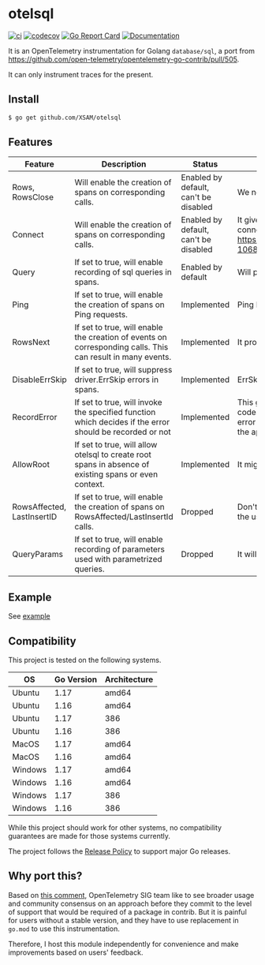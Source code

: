 # otelsql

[![ci](https://github.com/XSAM/otelsql/actions/workflows/ci.yaml/badge.svg?branch=main)](https://github.com/XSAM/otelsql/actions/workflows/ci.yaml)
[![codecov](https://codecov.io/gh/XSAM/otelsql/branch/main/graph/badge.svg?token=21S08PK9K0)](https://codecov.io/gh/XSAM/otelsql)
[![Go Report Card](https://goreportcard.com/badge/github.com/XSAM/otelsql)](https://goreportcard.com/report/github.com/XSAM/otelsql)
[![Documentation](https://godoc.org/github.com/XSAM/otelsql?status.svg)](https://pkg.go.dev/mod/github.com/XSAM/otelsql)

It is an OpenTelemetry instrumentation for Golang `database/sql`, a port from https://github.com/open-telemetry/opentelemetry-go-contrib/pull/505.

It can only instrument traces for the present.

## Install

```bash
$ go get github.com/XSAM/otelsql
```

## Features

| Feature                    | Description                                                                                                | Status                                | Reason                                                                                                                                                                                                                       |
| -------------------------- | ---------------------------------------------------------------------------------------------------------- | ------------------------------------- | ---------------------------------------------------------------------------------------------------------------------------------------------------------------------------------------------------------------------------- |
| Rows, RowsClose            | Will enable the creation of spans on corresponding calls.                                                  | Enabled by default, can't be disabled | We need to know the status of `Rows`                                                                                                                                                                                         |
| Connect                    | Will enable the creation of spans on corresponding calls.                                                  | Enabled by default, can't be disabled | It gives better insights on the time taken for acquiring a connection. See https://github.com/XSAM/otelsql/issues/36#issuecomment-1068459275.                                                                                |
| Query                      | If set to true, will enable recording of sql queries in spans.                                             | Enabled by default                    | Will populate [`db.statement`](https://github.com/open-telemetry/opentelemetry-specification/blob/main/specification/trace/semantic_conventions/database.md#call-level-attributes), which is a conditional attribute.        |
| Ping                       | If set to true, will enable the creation of spans on Ping requests.                                        | Implemented                           | Ping has context argument, but it might no needs to record.                                                                                                                                                                  |
| RowsNext                   | If set to true, will enable the creation of events on corresponding calls. This can result in many events. | Implemented                           | It provides more visibility.                                                                                                                                                                                                 |
| DisableErrSkip             | If set to true, will suppress driver.ErrSkip errors in spans.                                              | Implemented                           | ErrSkip error might annoying                                                                                                                                                                                                 |
| RecordError                | If set to true, will invoke the specified function which decides if the error should be recorded or not    | Implemented                           | This gives the opportunity to check driver specific error codes and not record those that might not be a relevant error (eg. MySQL 1062 Duplicate Entry might be handled in the app and should not be recorded as an error). |
| AllowRoot                  | If set to true, will allow otelsql to create root spans in absence of existing spans or even context.      | Implemented                           | It might helpful while debugging missing operations.                                                                                                                                                                         |
| RowsAffected, LastInsertID | If set to true, will enable the creation of spans on RowsAffected/LastInsertId calls.                      | Dropped                               | Don't know its use cases. We might add this later based on the users' feedback.                                                                                                                                              |
| QueryParams                | If set to true, will enable recording of parameters used with parametrized queries.                        | Dropped                               | It will cause high cardinality values and security problems.                                                                                                                                                                 |

## Example

See [example](./example/main.go)

## Compatibility

This project is tested on the following systems.

| OS      | Go Version | Architecture |
| ------- | ---------- | ------------ |
| Ubuntu  | 1.17       | amd64        |
| Ubuntu  | 1.16       | amd64        |
| Ubuntu  | 1.17       | 386          |
| Ubuntu  | 1.16       | 386          |
| MacOS   | 1.17       | amd64        |
| MacOS   | 1.16       | amd64        |
| Windows | 1.17       | amd64        |
| Windows | 1.16       | amd64        |
| Windows | 1.17       | 386          |
| Windows | 1.16       | 386          |

While this project should work for other systems, no compatibility guarantees
are made for those systems currently.

The project follows the [Release Policy](https://golang.org/doc/devel/release#policy) to support major Go releases.

## Why port this?

Based on [this comment](https://github.com/open-telemetry/opentelemetry-go-contrib/pull/505#issuecomment-800452510), OpenTelemetry SIG team like to see broader usage and community consensus on an approach before they commit to the level of support that would be required of a package in contrib. But it is painful for users without a stable version, and they have to use replacement in `go.mod` to use this instrumentation.

Therefore, I host this module independently for convenience and make improvements based on users' feedback.

